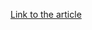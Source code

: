 [Link to the article](https://blog.rapid7.com/2020/05/28/the-masked-synger-investigating-a-traffic-phenomenon/)
